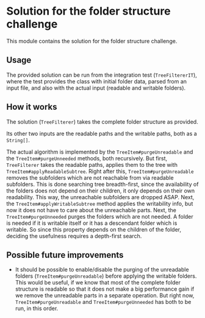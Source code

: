 # Solution for the folder structure challenge

This module contains the solution for the folder structure challenge.

## Usage

The provided solution can be run from the integration test (`TreeFiltererIT`), where the test provides the class with initial folder data, parsed from an input file, and also with the actual input (readable and writable folders).

## How it works

The solution (`TreeFilterer`) takes the complete folder structure as provided.

Its other two inputs are the readable paths and the writable paths, both as a `String[]`.

The actual algorithm is implemented by the `TreeItem#purgeUnreadable` and the `TreeItem#purgeUnneeded` methods, both recursively. But first, `TreeFilterer` takes the readable paths, applies them to the tree with `TreeItem#applyReadableSubtree`.
Right after this, `TreeItem#purgeUnreadable` removes the subfolders which are not reachable from via readable subfolders. This is done searching tree breadth-first, since the availability of the folders does not depend on their children, it only depends on their own readability. This way, the unreachable subfolders are dropped ASAP.
Next, the `TreeItem#applyWritableSubtree` method applies the writability info, but now it does not have to care about the unreachable parts.
Next, the `TreeItem#purgeUnneeded` purges the folders which are not needed. A folder is needed if it is writable itself or it has a descendant folder which is writable. So since this property depends on the children of the folder, deciding the usefulness requires a depth-first search.

## Possible future improvements

* It should be possible to enable/disable the purging of the unreadable folders (`TreeItem#purgeUnreadable`) before applying the writable folders. This would be useful, if we know that most of the complete folder structure is readable so that it does not make a big performance gain if we remove the unreadable parts in a separate operation. But right now, `TreeItem#purgeUnreadable` and `TreeItem#purgeUnneeded` has both to be run, in this order.


